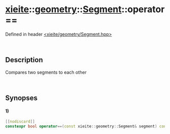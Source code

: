 # [xieite](../../xieite.md)\:\:[geometry](../../geometry.md)\:\:[Segment](../Segment.md)\:\:operator==
Defined in header [<xieite/geometry/Segment.hpp>](../../../include/xieite/geometry/Segment.hpp)

&nbsp;

## Description
Compares two segments to each other

&nbsp;

## Synopses
#### 1)
```cpp
[[nodiscard]]
constexpr bool operator==(const xieite::geometry::Segment& segment) const noexcept;
```
